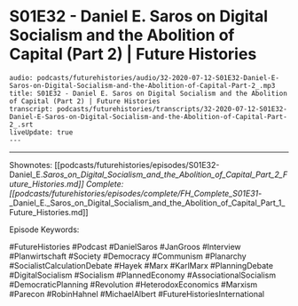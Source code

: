 # S01E32 - Daniel E. Saros on Digital Socialism and the Abolition of Capital (Part 2) | Future Histories

```audio-note
audio: podcasts/futurehistories/audio/32-2020-07-12-S01E32-Daniel-E-Saros-on-Digital-Socialism-and-the-Abolition-of-Capital-Part-2_.mp3
title: S01E32 - Daniel E. Saros on Digital Socialism and the Abolition of Capital (Part 2) | Future Histories
transcript: podcasts/futurehistories/transcripts/32-2020-07-12-S01E32-Daniel-E-Saros-on-Digital-Socialism-and-the-Abolition-of-Capital-Part-2_.srt
liveUpdate: true
---

```
---

Shownotes: [[podcasts/futurehistories/episodes/S01E32-Daniel_E._Saros_on_Digital_Socialism_and_the_Abolition_of_Capital_Part_2_Future_Histories.md]]
Complete: [[podcasts/futurehistories/episodes/complete/FH_Complete_S01E31_-_Daniel_E._Saros_on_Digital_Socialism_and_the_Abolition_of_Capital_Part_1_Future_Histories.md]]


Episode Keywords:

#FutureHistories #Podcast #DanielSaros #JanGroos #Interview #Planwirtschaft #Society #Democracy #Communism #Planarchy #SocialistCalculationDebate #Hayek #Marx #KarlMarx #PlanningDebate #DigitalSocialism #Socialism #PlannedEconomy #AssociationalSocialism #DemocraticPlanning #Revolution #HeterodoxEconomics #Marxism #Parecon #RobinHahnel #MichaelAlbert #FutureHistoriesInternational
